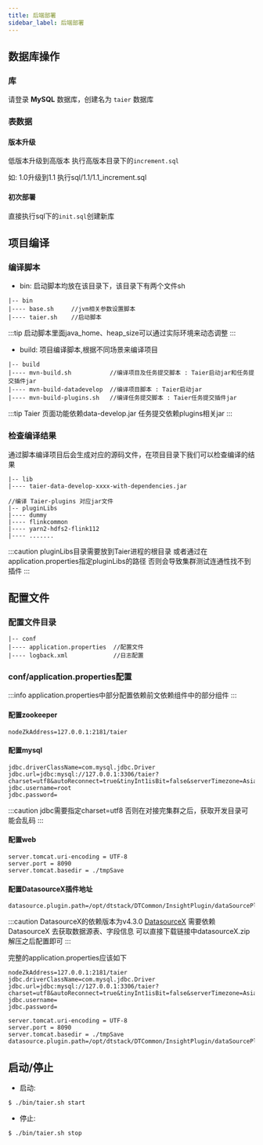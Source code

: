 ```yaml
---
title: 后端部署
sidebar_label: 后端部署
---
```


## 数据库操作

### 库
请登录 **MySQL** 数据库，创建名为 `taier` 数据库
### 表数据
#### 版本升级
低版本升级到高版本 执行高版本目录下的`increment.sql`

如: 1.0升级到1.1 执行sql/1.1/1.1_increment.sql
#### 初次部署
直接执行sql下的`init.sql`创建新库
## 项目编译

### 编译脚本

- bin: 启动脚本均放在该目录下，该目录下有两个文件sh
```shell
|-- bin 
|---- base.sh     //jvm相关参数设置脚本
|---- taier.sh    //启动脚本
```

:::tip
启动脚本里面java_home、heap_size可以通过实际环境来动态调整
:::

- build: 项目编译脚本,根据不同场景来编译项目
```shell
|-- build
|---- mvn-build.sh           //编译项目及任务提交脚本 : Taier启动jar和任务提交插件jar
|---- mvn-build-datadevelop  //编译项目脚本 : Taier启动jar
|---- mvn-build-plugins.sh   //编译任务提交脚本 : Taier任务提交插件jar
```
:::tip
Taier 页面功能依赖data-develop.jar 任务提交依赖plugins相关jar
:::

### 检查编译结果
通过脚本编译项目后会生成对应的源码文件，在项目目录下我们可以检查编译的结果
``` shell
|-- lib 
|---- taier-data-develop-xxxx-with-dependencies.jar

//编译 Taier-plugins 对应jar文件
|-- pluginLibs 
|---- dummy
|---- flinkcommon
|---- yarn2-hdfs2-flink112
|---- .......
```
:::caution
pluginLibs目录需要放到Taier进程的根目录 或者通过在application.properties指定pluginLibs的路径 否则会导致集群测试连通性找不到插件
:::

## 配置文件

### 配置文件目录

```
|-- conf 
|---- application.properties  //配置文件
|---- logback.xml             //日志配置
```


### conf/application.properties配置
:::info
application.properties中部分配置依赖前文依赖组件中的部分组件
:::

#### 配置zookeeper
```properties
nodeZkAddress=127.0.0.1:2181/taier
```

#### 配置mysql
```properties
jdbc.driverClassName=com.mysql.jdbc.Driver
jdbc.url=jdbc:mysql://127.0.0.1:3306/taier?charset=utf8&autoReconnect=true&tinyInt1isBit=false&serverTimezone=Asia/Shanghai
jdbc.username=root
jdbc.password=
```
:::caution
jdbc需要指定charset=utf8 否则在对接完集群之后，获取开发目录可能会乱码
:::

#### 配置web
```properties
server.tomcat.uri-encoding = UTF-8
server.port = 8090
server.tomcat.basedir = ./tmpSave
```

#### 配置DatasourceX插件地址
```properties
datasource.plugin.path=/opt/dtstack/DTCommon/InsightPlugin/dataSourcePlugin
```

:::caution
DatasourceX的依赖版本为v4.3.0 [DatasourceX](https://github.com/DTStack/DatasourceX/releases/tag/v4.3.0) 需要依赖DatasourceX 去获取数据源表、字段信息
可以直接下载链接中datasourceX.zip 解压之后配置即可
:::

完整的application.properties应该如下
```properties
nodeZkAddress=127.0.0.1:2181/taier
jdbc.driverClassName=com.mysql.jdbc.Driver
jdbc.url=jdbc:mysql://127.0.0.1:3306/taier?charset=utf8&autoReconnect=true&tinyInt1isBit=false&serverTimezone=Asia/Shanghai
jdbc.username=
jdbc.password=

server.tomcat.uri-encoding = UTF-8
server.port = 8090
server.tomcat.basedir = ./tmpSave
datasource.plugin.path=/opt/dtstack/DTCommon/InsightPlugin/dataSourcePlugin
```


## 启动/停止
* 启动:
```shell
$ ./bin/taier.sh start
```
* 停止:
```shell
$ ./bin/taier.sh stop
```